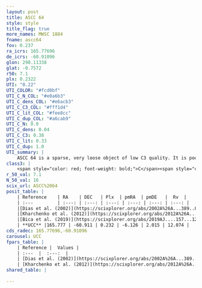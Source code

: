 ```yaml
---
layout: post
title: ASCC 64
style: style
title_flag: true
more_names: MWSC 1884
fname: ascc64
fov: 0.237
ra_icrs: 165.77696
de_icrs: -60.91096
glon: 290.11338
glat: -0.7572
r50: 7.1
plx: 0.2322
UTI: "0.22"
UTI_COLOR: "#fcd0bf"
UTI_C_N_COL: "#e0a6b3"
UTI_C_dens_COL: "#e6acb3"
UTI_C_C3_COL: "#fff1d4"
UTI_C_lit_COL: "#fee8cc"
UTI_C_dup_COL: "#a6cab9"
UTI_C_N: 0.0
UTI_C_dens: 0.04
UTI_C_C3: 0.38
UTI_C_lit: 0.33
UTI_C_dup: 1.0
UTI_summary: |
    ASCC 64 is a sparse, very loose object of low C3 quality. It is poorly studied in the literature, with no articles listed in the last 6 years.<br><br><span style="color: #99180f; font-weight: bold;">Warning: </span>contains less than 25 stars with <i>P>0.5</i> estimated.
class3: |
    <span style="color: red; font-weight: bold;">C</span><span style="color: #FFC300; font-weight: bold;">B</span>
r_50_val: 7.1
N_50_val: 16
scix_url: ASCC%2064
posit_table: |
    | Reference    | RA    | DEC   | Plx  | pmRA  | pmDE   |  Rv  |
    | :---         | :---: | :---: | :---: | :---: | :---: | :---: |
    |[Dias et al. (2002)](https://scixplorer.org/abs/2002A%26A...389..871D) | 165.767 | -60.92 | -- | -2.94 | -3.58 | 1.15 |
    |[Kharchenko et al. (2012)](https://scixplorer.org/abs/2012A%26A...543A.156K) | 165.765 | -60.915 | -- | -5.6 | 1.77 | -- |
    |[Bica et al. (2019)](https://scixplorer.org/abs/2019AJ....157...12B) | 165.761 | -60.921 | -- | -- | -- | -- |
    | **UCC** |165.777 | -60.911 | 0.232 | -6.126 | 2.015 | 12.074 | 
cds_radec: 165.77696,-60.91096
carousel: UCC
fpars_table: |
    | Reference |  Values |
    | :---  |  :---:  |
    | [Dias et al. (2002)](https://scixplorer.org/abs/2002A%26A...389..871D) | `E(B-V)=0.15, Dist=1500.0, Age=7.92` |
    | [Kharchenko et al. (2012)](https://scixplorer.org/abs/2012A%26A...543A.156K) | `e_bv=0.15, distance=1700, log_age=8.1` |
shared_table: |
    
---
```

